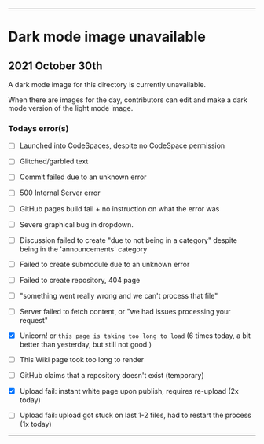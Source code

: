 
***

# Dark mode image unavailable

## 2021 October 30th

A dark mode image for this directory is currently unavailable.

When there are images for the day, contributors can edit and make a dark mode version of the light mode image.

### Todays error(s)

- [ ] Launched into CodeSpaces, despite no CodeSpace permission

- [ ] Glitched/garbled text

- [ ] Commit failed due to an unknown error

- [ ] 500 Internal Server error <!-- 2021 October 25th !-->

- [ ] GitHub pages build fail + no instruction on what the error was

- [ ] Severe graphical bug in dropdown.

- [ ] Discussion failed to create "due to not being in a category" despite being in the 'announcements' category

- [ ] Failed to create submodule due to an unknown error

- [ ] Failed to create repository, 404 page

- [ ] "something went really wrong and we can't process that file"

- [ ] Server failed to fetch content, or "we had issues processing your request"

- [x] Unicorn! or `this page is taking too long to load` (6 times today, a bit better than yesterday, but still not good.) <!-- my account has too many variables to calculate when constantly refreshing, although this is the first time it has done it on my profile page. !-->

- [ ] This Wiki page took too long to render

- [ ] GitHub claims that a repository doesn't exist (temporary)

- [x] Upload fail: instant white page upon publish, requires re-upload (2x today)

- [ ] Upload fail: upload got stuck on last 1-2 files, had to restart the process (1x today)

<!--
~~- [)x(] Unique find: 404 page for a link that should honestly go to the mobile version of GitHub (m.github.com should NOT be a GitHub pages shortcut)~~ <!-- Obsolete, will not need to be mentioned again !-->

***
